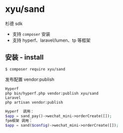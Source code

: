 # xyu/sand
杉德 sdk

* 支持 `composer` 安装
* 支持 hyperf、laravel/lumen、tp 等框架

## 安装 - install

```bash
$ composer require xyu/sand
```

发布配置 vendor:publish
```bash
Hyperf
php bin/hyperf.php vendor:publish xyu/sand
Laravel
php artisan vendor:publish
```

```php
Hyperf  调用：
$app = sand_pay()->wechat_mini->orderCreate([]);
fpm框架 调用：
$app = sand($config)->wechat_mini->orderCreate([]);
```
